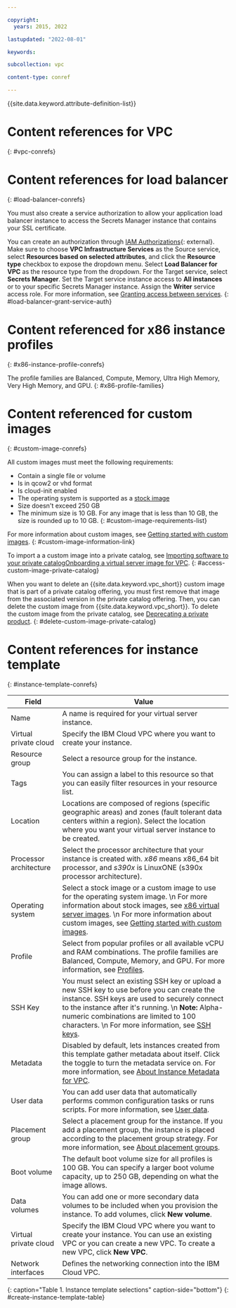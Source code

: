 ```yaml
---

copyright:
  years: 2015, 2022

lastupdated: "2022-08-01"

keywords: 

subcollection: vpc

content-type: conref

---
```


{{site.data.keyword.attribute-definition-list}}

# Content references for VPC
{: #vpc-conrefs}

# Content references for load balancer
{: #load-balancer-conrefs}

You must also create a service authorization to allow your application load balancer instance to access the Secrets Manager instance that contains your SSL certificate. 

You can create an authorization through [IAM Authorizations](https://{DomainName}/iam/authorizations){: external}. Make sure to choose 
**VPC Infrastructure Services** as the Source service, select **Resources based on selected attributes**, and click the **Resource type** checkbox to expose 
the dropdown menu. Select **Load Balancer for VPC** as the resource type from the dropdown. For the Target service, select **Secrets Manager**. Set the Target 
service instance access to **All instances** or to your specific Secrets Manager instance. Assign the **Writer** service access role. For more information, see 
[Granting access between services](/docs/account?topic=account-serviceauth#create-auth).
{: #load-balancer-grant-service-auth}

# Content referenced for  x86 instance profiles
{: #x86-instance-profile-conrefs}

The profile families are Balanced, Compute, Memory, Ultra High Memory, Very High Memory, and GPU.
{: #x86-profile-families}

# Content referenced for custom images
{: #custom-image-conrefs}

All custom images must meet the following requirements:
- Contain a single file or volume
- Is in qcow2 or vhd format
- Is cloud-init enabled
- The operating system is supported as a [stock image](/docs/vpc?topic=vpc-about-images#stock-images)
- Size doesn't exceed 250 GB
- The minimum size is 10 GB. For any image that is less than 10 GB, the size is rounded up to 10 GB.
{: #custom-image-requirements-list}

For more information about custom images, see [Getting started with custom images](/docs/vpc?topic=vpc-about-custom-images).
{: #custom-image-information-link}

To import a a custom image into a private catalog, see [Importing software to your private catalogOnboarding a virtual server image for VPC](/docs/account?topic=account-catalog-vsivpc-tutorial&interface=ui).
{: #access-custom-image-private-catalog}

When you want to delete an {{site.data.keyword.vpc_short}} custom image that is part of a private catalog offering, you must first remove that image from the associated version in the private catalog offering. Then, you can delete the custom image from {{site.data.keyword.vpc_short}}.  To delete the custom image from the private catalog, see [Deprecating a private product](/docs/account?topic=account-deprecate-product&interface=ui).
{: #delete-custom-image-private-catalog}

# Content references for instance template
{: #instance-template-conrefs}

| Field | Value |
|-------|-------|
| Name  | A name is required for your virtual server instance. |
| Virtual private cloud | Specify the IBM Cloud VPC where you want to create your instance. |
| Resource group | Select a resource group for the instance. |
| Tags |  You can assign a label to this resource so that you can easily filter resources in your resource list. |
| Location | Locations are composed of regions (specific geographic areas) and zones (fault tolerant data centers within a region). Select the location where you want your virtual server instance to be created. |
| Processor architecture |  Select the processor architecture that your instance is created with. *x86* means x86_64 bit processor, and *s390x* is LinuxONE (s390x processor architecture). |
| Operating system | Select a stock image or a custom image to use for the operating system image. \n For more information about stock images, see [x86 virtual server images](/docs/vpc?topic=vpc-about-images&interface=ui). \n For more information about custom images, see [Getting started with custom images](/docs/vpc?topic=vpc-about-custom-images&interface=ui).|
| Profile |  Select from popular profiles or all available vCPU and RAM combinations. The profile families are Balanced, Compute, Memory, and GPU. For more information, see [Profiles](/docs/vpc?topic=vpc-profiles). |
| SSH Key | You must select an existing SSH key or upload a new SSH key to use before you can create the instance. SSH keys are used to securely connect to the instance after it's running. \n **Note:** Alpha-numeric combinations are limited to 100 characters. \n For more information, see [SSH keys](/docs/vpc?topic=vpc-ssh-keys). |
| Metadata | Disabled by default, lets instances created from this template gather metadata about itself. Click the toggle to turn the metadata service on. For more information, see [About Instance Metadata for VPC](/docs/vpc?topic=vpc-imd-about). |
| User data | You can add user data that automatically performs common configuration tasks or runs scripts. For more information, see [User data](/docs/vpc?topic=vpc-user-data). |
| Placement group | Select a placement group for the instance. If you add a placement group, the instance is placed according to the placement group strategy. For more information, see [About placement groups](/docs/vpc?topic=vpc-about-placement-groups-for-vpc). |
| Boot volume | The default boot volume size for all profiles is 100 GB. You can specify a larger boot volume capacity, up to 250 GB, depending on what the image allows. |
| Data volumes | You can add one or more secondary data volumes to be included when you provision the instance. To add volumes, click **New volume**. |
| Virtual private cloud | Specify the IBM Cloud VPC where you want to create your instance. You can use an existing VPC or you can create a new VPC. To create a new VPC, click **New VPC**. |
| Network interfaces | Defines the networking connection into the IBM Cloud VPC.  |
{: caption="Table 1. Instance template selections" caption-side="bottom"}
{: #create-instance-template-table}
